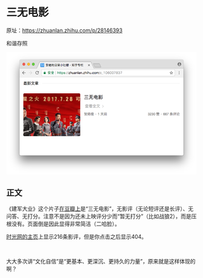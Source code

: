 # 三无电影

原址：https://zhuanlan.zhihu.com/p/28146393

和谐存照

![harmony shot](shot.png)

## 正文

《建军大业》这个片子[在豆瓣上](https://movie.douban.com/subject/26692823/)是“三无电影”，无影评（无论短评还是长评）、无问答、无打分。注意不是因为还未上映评分少而“暂无打分”（比如战狼2），而是压根没有。页面倒是因此显得非常简洁（二哈脸）。

[时光网的主页](http://movie.mtime.com/230647/)上显示216条影评，但是你点击之后显示404。

<br>

大大多次讲“文化自信”是“更基本、更深沉、更持久的力量”，原来就是这样体现的啊？
